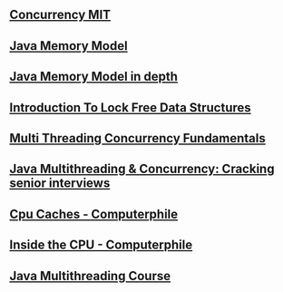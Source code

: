## [Concurrency MIT](http://web.mit.edu/6.005/www/fa14/classes/17-concurrency/#:~:text=Concurrency%20means%20multiple%20computations%20are,cores%20on%20a%20single%20chip)
## [Java Memory Model](http://tutorials.jenkov.com/java-concurrency/java-memory-model.html)
## [Java Memory Model in depth](https://www.cs.umd.edu/~pugh/java/memoryModel/jsr-133-faq.html)
## [Introduction To Lock Free Data Structures](https://www.baeldung.com/lock-free-programming)
## [Multi Threading Concurrency Fundamentals](https://www.educative.io/blog/multithreading-and-concurrency-fundamentals?aid=5082902844932096&utm_source=google&utm_medium=cpc&utm_campaign=blog-dynamic&gclid=Cj0KCQjwp4j6BRCRARIsAGq4yMEsQn6jLMwMi0b8Iz0xznCY4GgOO7xvPVjRGM25AGtMNGMsRwm1TW0aAuHqEALw_wcB)
## [Java Multithreading & Concurrency: Cracking senior interviews](https://www.educative.io/blog/java-multithreading-and-concurrency-what-to-know-for)

## [Cpu Caches - Computerphile](https://www.youtube.com/watch?v=6JpLD3PUAZk)
## [Inside the CPU - Computerphile](https://www.youtube.com/watch?v=IAkj32VPcUE)
## [Java Multithreading Course](https://www.educative.io/courses/java-multithreading-for-senior-engineering-interviews?affiliate_id=5082902844932096&utm_source=google&utm_medium=cpc&utm_campaign=java-multithreading&gclid=Cj0KCQjw7ZL6BRCmARIsAH6XFDJwcbnE3u-JTw1eYYrh-aOp6L9B7r8Cw6vY-J-lCBMi2PNlxELGsc0aArKQEALw_wcB)